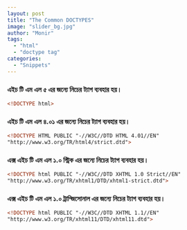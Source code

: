 ```yaml
---
layout: post
title: "The Common DOCTYPES"
image: "slider_bg.jpg"
author: "Monir"
tags:
  - "html"
  - "doctype tag"
categories:
  - "Snippets"
---
```


### এইচ টি এম এল ৫ এর জন্যে নিচের ট্যাগ ব্যবহার হয়।

```html
<!DOCTYPE html>
```

### এইচ টি এম এল ৪.০১ এর জন্যে নিচের ট্যাগ ব্যবহার হয়।

```html
<!DOCTYPE HTML PUBLIC "-//W3C//DTD HTML 4.01//EN"
"http://www.w3.org/TR/html4/strict.dtd">
```

### এক্স এইচ টি এম এল ১.০ স্ট্রিক এর জন্যে নিচের ট্যাগ ব্যবহার হয়।

```html
<!DOCTYPE html PUBLIC "-//W3C//DTD XHTML 1.0 Strict//EN"
"http://www.w3.org/TR/xhtml1/DTD/xhtml1-strict.dtd">
```

### এক্স এইচ টি এম এল ১.০ ট্রান্জিসোনাল এর জন্যে নিচের ট্যাগ ব্যবহার হয়।

```html
<!DOCTYPE html PUBLIC "-//W3C//DTD XHTML 1.1//EN"
"http://www.w3.org/TR/xhtml11/DTD/xhtml11.dtd">
```
